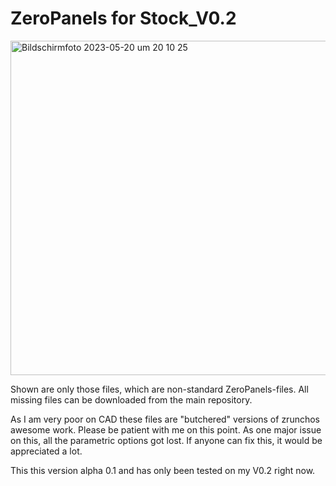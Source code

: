# ZeroPanels for Stock_V0.2

<img width="535" alt="Bildschirm­foto 2023-05-20 um 20 10 25" src="https://github.com/adooze/ZeroPanels_for_Stock_V0.2/assets/113441906/b2eba70b-e4e2-4c6c-91c5-77222c1a6efa">



Shown are only those files, which are non-standard ZeroPanels-files. All missing files can be downloaded from the main repository.

As I am very poor on CAD these files are "butchered" versions of zrunchos awesome work. Please be patient with me on this point. As one major issue on this, all the parametric options got lost. If anyone can fix this, it would be appreciated a lot.

This this version alpha 0.1 and has only been tested on my V0.2 right now.
